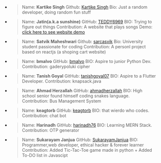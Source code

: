 - > Name: **Kartike Singh**
    > Github: [Kartike Singh](https://github.com/kartikeSingh)
    > Bio: Just a random developer, doing random fun stuff
- > Name: **Jatin(a.k.a sunshine)**
    > GitHub: [TEDDY6969](https://github.com/TEDDY6969/)
    > BIO: Trying to figure out things
    > Contribution: A website that plays songs
    > Demo: [click here to see website demo](https://musicalsmth.ga/)
- > Name: **Satvik Maheshwari**
    > Github: [sarcasvik](https://github.com/sarcasvik)
    > Bio: University student passionate for coding
    > Contribution: A personl project based on reactjs (a shoping cart website)
- > Name: **bmalvo**
    > GitHub: [bmalvo](https://github.com/bmalvo/)
    > BIO: Aspire to junior Python Dev.
    > Contribution: gaderypoluki cipher
- > Name: **Tanish Goyal**
    > GitHub: [tanishgoyal07](https://github.com/tanishgoyal07/)
    > BIO: Aspire to a Flutter Developer.
    > Contribution: knapsack.java
- > Name: **Ahmad Herzallah**
    > GitHub: [ahmadherzallah](https://github.com/ahmadherzallah/)
    > BIO: High school senior found himself coding snakes language.
    > Contribution: Bus Management System
-  > Name: **keagtorb**
    > GitHub: [keagtorb](https://github.com/keagtorb/)
    > BIO: that wierdo who codes.
    > Contribution: chat bot
 -  > Name: **Harinadh**
    > GitHub: [harinadh76](https://github.com/harinadh76/)
    > BIO: Learning MERN Stack.
    > Contribution: OTP generator
 -  > Name: **Sukarayam Janjua**
    > GitHub: [SukarayamJanjua](https://github.com/SukarayamJanjua/)
    > BIO: Programmer,web developer, ethical hacker & forever learner
    > Contribution: Added Tic-Tac-Toe game made in python + Added To-DO list in Javascipt
